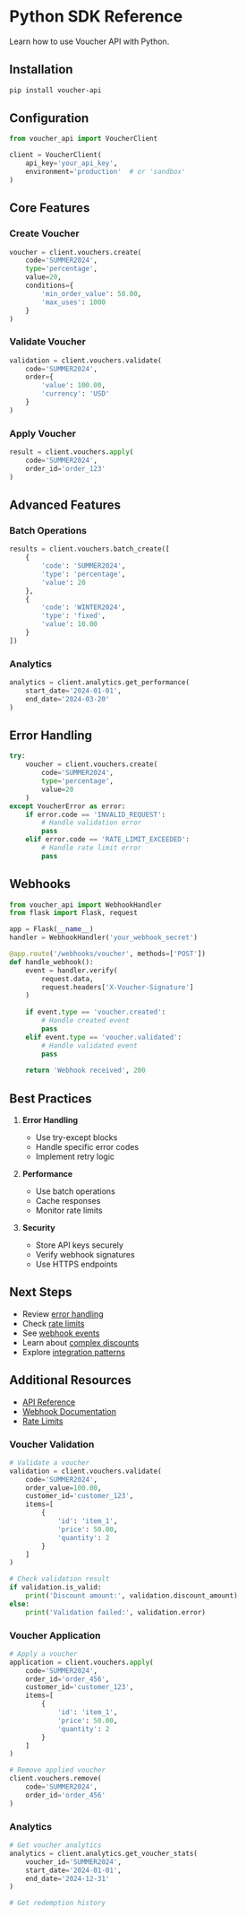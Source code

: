 # Python SDK Reference

Learn how to use Voucher API with Python.

## Installation

```bash
pip install voucher-api
```

## Configuration

```python
from voucher_api import VoucherClient

client = VoucherClient(
    api_key='your_api_key',
    environment='production'  # or 'sandbox'
)
```

## Core Features

### Create Voucher

```python
voucher = client.vouchers.create(
    code='SUMMER2024',
    type='percentage',
    value=20,
    conditions={
        'min_order_value': 50.00,
        'max_uses': 1000
    }
)
```

### Validate Voucher

```python
validation = client.vouchers.validate(
    code='SUMMER2024',
    order={
        'value': 100.00,
        'currency': 'USD'
    }
)
```

### Apply Voucher

```python
result = client.vouchers.apply(
    code='SUMMER2024',
    order_id='order_123'
)
```

## Advanced Features

### Batch Operations

```python
results = client.vouchers.batch_create([
    {
        'code': 'SUMMER2024',
        'type': 'percentage',
        'value': 20
    },
    {
        'code': 'WINTER2024',
        'type': 'fixed',
        'value': 10.00
    }
])
```

### Analytics

```python
analytics = client.analytics.get_performance(
    start_date='2024-01-01',
    end_date='2024-03-20'
)
```

## Error Handling

```python
try:
    voucher = client.vouchers.create(
        code='SUMMER2024',
        type='percentage',
        value=20
    )
except VoucherError as error:
    if error.code == 'INVALID_REQUEST':
        # Handle validation error
        pass
    elif error.code == 'RATE_LIMIT_EXCEEDED':
        # Handle rate limit error
        pass
```

## Webhooks

```python
from voucher_api import WebhookHandler
from flask import Flask, request

app = Flask(__name__)
handler = WebhookHandler('your_webhook_secret')

@app.route('/webhooks/voucher', methods=['POST'])
def handle_webhook():
    event = handler.verify(
        request.data,
        request.headers['X-Voucher-Signature']
    )
    
    if event.type == 'voucher.created':
        # Handle created event
        pass
    elif event.type == 'voucher.validated':
        # Handle validated event
        pass
    
    return 'Webhook received', 200
```

## Best Practices

1. **Error Handling**
   - Use try-except blocks
   - Handle specific error codes
   - Implement retry logic

2. **Performance**
   - Use batch operations
   - Cache responses
   - Monitor rate limits

3. **Security**
   - Store API keys securely
   - Verify webhook signatures
   - Use HTTPS endpoints

## Next Steps

- Review [error handling](../reference/errors.md)
- Check [rate limits](../reference/rate-limits.md)
- See [webhook events](../reference/webhooks.md)
- Learn about [complex discounts](../guides/complex-discounts.md)
- Explore [integration patterns](../guides/integration-patterns.md)

## Additional Resources

- [API Reference](../api-reference/vouchers.md)
- [Webhook Documentation](../reference/webhooks.md)
- [Rate Limits](../reference/rate-limits.md)

### Voucher Validation

```python
# Validate a voucher
validation = client.vouchers.validate(
    code='SUMMER2024',
    order_value=100.00,
    customer_id='customer_123',
    items=[
        {
            'id': 'item_1',
            'price': 50.00,
            'quantity': 2
        }
    ]
)

# Check validation result
if validation.is_valid:
    print('Discount amount:', validation.discount_amount)
else:
    print('Validation failed:', validation.error)
```

### Voucher Application

```python
# Apply a voucher
application = client.vouchers.apply(
    code='SUMMER2024',
    order_id='order_456',
    customer_id='customer_123',
    items=[
        {
            'id': 'item_1',
            'price': 50.00,
            'quantity': 2
        }
    ]
)

# Remove applied voucher
client.vouchers.remove(
    code='SUMMER2024',
    order_id='order_456'
)
```

### Analytics

```python
# Get voucher analytics
analytics = client.analytics.get_voucher_stats(
    voucher_id='SUMMER2024',
    start_date='2024-01-01',
    end_date='2024-12-31'
)

# Get redemption history
``` 
